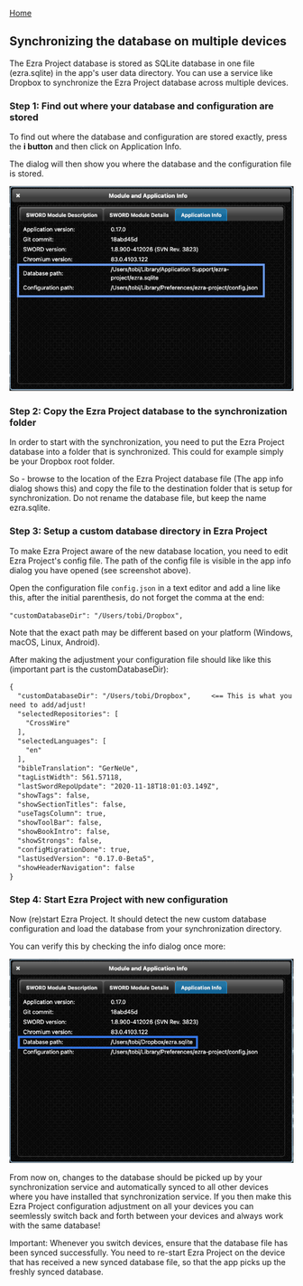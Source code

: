 <p id="navigation">
  <a href="https://ezra-project.net">Home</a>
</p>

## Synchronizing the database on multiple devices

The Ezra Project database is stored as SQLite database in one file (ezra.sqlite) in the app's user data directory. You can use a service like Dropbox to synchronize the Ezra Project database across multiple devices.

### Step 1: Find out where your database and configuration are stored

To find out where the database and configuration are stored exactly, press the **i button** and then click on Application Info.

The dialog will then show you where the database and the configuration file is stored.

![Application Info](/assets/screenshots/ezra_db_and_config_path.png "Application info dialog showing db and configuration path")

### Step 2: Copy the Ezra Project database to the synchronization folder

In order to start with the synchronization, you need to put the Ezra Project database into a folder that is synchronized. This could for example simply be your Dropbox root folder.

So - browse to the location of the Ezra Project database file (The app info dialog shows this) and copy the file to the destination folder that is setup for synchronization. Do not rename the database file, but keep the name ezra.sqlite.

### Step 3: Setup a custom database directory in Ezra Project

To make Ezra Project aware of the new database location, you need to edit Ezra Project's config file. The path of the config file is visible in the app info dialog you have opened (see screenshot above).

Open the configuration file `config.json` in a text editor and add a line like this, after the initial parenthesis, do not forget the comma at the end:

`"customDatabaseDir": "/Users/tobi/Dropbox",`

Note that the exact path may be different based on your platform (Windows, macOS, Linux, Android).

After making the adjustment your configuration file should like like this (important part is the customDatabaseDir):

    {
      "customDatabaseDir": "/Users/tobi/Dropbox",     <== This is what you need to add/adjust!
      "selectedRepositories": [
        "CrossWire"
      ],
      "selectedLanguages": [
        "en"
      ],
      "bibleTranslation": "GerNeUe",
      "tagListWidth": 561.57118,
      "lastSwordRepoUpdate": "2020-11-18T18:01:03.149Z",
      "showTags": false,
      "showSectionTitles": false,
      "useTagsColumn": true,
      "showToolBar": false,
      "showBookIntro": false,
      "showStrongs": false,
      "configMigrationDone": true,
      "lastUsedVersion": "0.17.0-Beta5",
      "showHeaderNavigation": false
    }

### Step 4: Start Ezra Project with new configuration

Now (re)start Ezra Project. It should detect the new custom database configuration and load the database from your synchronization directory.

You can verify this by checking the info dialog once more:

![Application Info](/assets/screenshots/ezra_dropbox_database_path.png "Application info dialog showing db and configuration path")

From now on, changes to the database should be picked up by your synchronization service and automatically synced to all other devices where you have installed that synchronization service. If you then make this Ezra Project configuration adjustment on all your devices you can seemlessly switch back and forth between your devices and always work with the same database!

Important: Whenever you switch devices, ensure that the database file has been synced successfully. You need to re-start Ezra Project on the device that has received a new synced database file, so that the app picks up the freshly synced database.